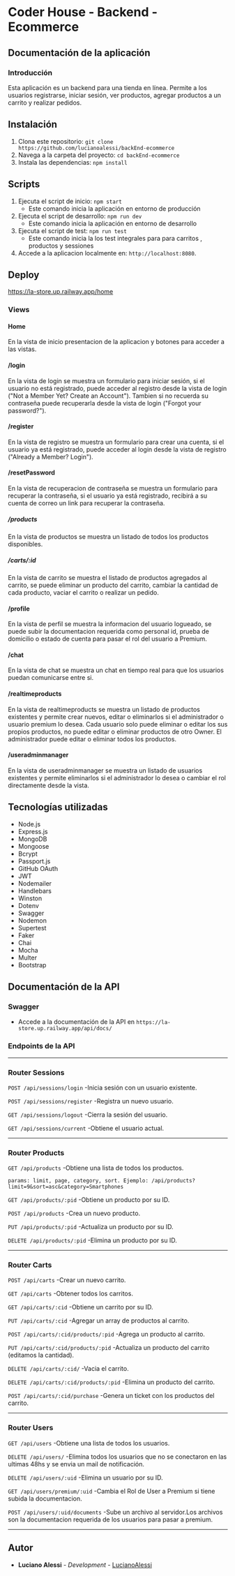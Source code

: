 # Coder House - Backend - Ecommerce

## Documentación de la aplicación
### Introducción
Esta aplicación es un backend para una tienda en línea. Permite a los usuarios registrarse, iniciar sesión, ver productos, agregar productos a un carrito y realizar pedidos.

## Instalación

1. Clona este repositorio: `git clone https://github.com/lucianoalessi/backEnd-ecommerce`
2. Navega a la carpeta del proyecto: `cd backEnd-ecommerce `
3. Instala las dependencias: `npm install`

## Scripts

1. Ejecuta el script de inicio: `npm start` 
    - Este comando inicia la aplicación en entorno de producción
2. Ejecuta el script de desarrollo: `npm run dev`
    - Este comando inicia la aplicación en entorno de desarrollo
3. Ejecuta el script de test: `npm run test`
    - Este comando inicia la los test integrales para para carritos , productos y sessiones
4. Accede a la aplicacion localmente en: `http://localhost:8080`.
<!-- 5. Ejecuta el script de test: `npm run superTest:carts`
    - Este comando ejecuta los tests de la API de carritos
6. Ejecuta el script de test: `npm run superTest:products`
    - Este comando ejecuta los tests de la API de productos
7. Ejecuta el script de test: `npm run superTest:sessions`
    - Este comando ejecuta los tests de la API de sesiones -->

## Deploy
https://la-store.up.railway.app/home


### Views
#### Home
En la vista de inicio presentacion de la aplicacion y botones para acceder a las vistas.

#### /login
En la vista de login se muestra un formulario para iniciar sesión, si el usuario no está registrado, puede acceder al registro desde la vista de login ("Not a Member Yet? Create an Account").
Tambien si no recuerda su contraseña puede recuperarla desde la vista de login ("Forgot your password?").

#### /register
En la vista de registro se muestra un formulario para crear una cuenta, si el usuario ya está registrado, puede acceder al login desde la vista de registro ("Already a Member? Login").

#### /resetPassword
En la vista de recuperacion de contraseña se muestra un formulario para recuperar la contraseña, si el usuario ya está registrado, recibirá a su cuenta de correo un link para recuperar la contraseña.

##### /products
En la vista de productos se muestra un listado de todos los productos disponibles.

<!-- , para ver el detalle de un producto se debe seleccionar el boton "View Details" del producto deseado, una vez en la vista de detalle del producto se puede agregar al carrito o volver a la vista de productos. -->

<!-- ##### /products/:id
En la vista de detalle de un producto se muestra la informacion del producto seleccionado, se puede agregar al carrito o volver a la vista de productos. -->

##### /carts/:id
En la vista de carrito se muestra el listado de productos agregados al carrito, se puede eliminar un producto del carrito, cambiar la cantidad de cada producto, vaciar el carrito o realizar un pedido.

#### /profile
En la vista de perfil se muestra la informacion del usuario logueado, se puede subir la documentacion requerida como personal id, prueba de domicilio o estado de cuenta para pasar el rol del usuario a Premium.

#### /chat
En la vista de chat se muestra un chat en tiempo real para que los usuarios puedan comunicarse entre si.

#### /realtimeproducts
En la vista de realtimeproducts se muestra un listado de productos existentes y permite crear nuevos, editar o eliminarlos si el administrador o usuario premium lo desea. Cada usuario solo puede eliminar o editar los sus propios productos, no puede editar o eliminar productos de otro Owner. El administrador puede editar o eliminar todos los productos. 

#### /useradminmanager
En la vista de useradminmanager se muestra un listado de usuarios existentes y permite eliminarlos si el administrador lo desea o cambiar el rol directamente desde la vista.


## Tecnologías utilizadas
- Node.js
- Express.js
- MongoDB
- Mongoose
- Bcrypt
- Passport.js
- GitHub OAuth
- JWT
- Nodemailer
- Handlebars
- Winston
- Dotenv
- Swagger
- Nodemon
- Supertest
- Faker
- Chai
- Mocha
- Multer
- Bootstrap


## Documentación de la API
### Swagger
- Accede a la documentación de la API en `https://la-store.up.railway.app/api/docs/`

### Endpoints de la API

---
### Router Sessions

`POST /api/sessions/login` -Inicia sesión con un usuario existente.

`POST /api/sessions/register` -Registra un nuevo usuario.

`GET /api/sessions/logout` -Cierra la sesión del usuario.

`GET /api/sessions/current` -Obtiene el usuario actual.

---
### Router Products

`GET /api/products` -Obtiene una lista de todos los productos.

    params: limit, page, category, sort. Ejemplo: /api/products?limit=9&sort=asc&category=Smartphones

`GET /api/products/:pid` -Obtiene un producto por su ID.

`POST /api/products` -Crea un nuevo producto.

`PUT /api/products/:pid` -Actualiza un producto por su ID.

`DELETE /api/products/:pid` -Elimina un producto por su ID.

---
### Router Carts

`POST /api/carts` -Crear un nuevo carrito.

`GET /api/carts` -Obtener todos los carritos.

`GET /api/carts/:cid` -Obtiene un carrito por su ID.

`PUT /api/carts/:cid` -Agregar un array de productos al carrito.

`POST /api/carts/:cid/products/:pid`
    -Agrega un producto al carrito.

`PUT /api/carts/:cid/products/:pid`
-Actualiza un producto del carrito (editamos la cantidad).

`DELETE /api/carts/:cid/`
    -Vacia el carrito.

`DELETE /api/carts/:cid/products/:pid`
    -Elimina un producto del carrito.

`POST /api/carts/:cid/purchase`
   -Genera un ticket con los productos del carrito.

---
### Router Users
 `GET /api/users`
    -Obtiene una lista de todos los usuarios.

 `DELETE /api/users/`
    -Elimina todos los usuarios que no se conectaron en las ultimas 48hs y se envia un mail de notificación.

 `DELETE /api/users/:uid`
    -Elimina un usuario por su ID.

 `GET /api/users/premium/:uid`
    -Cambia el Rol de User a Premium si tiene subida la documentacion.

 `POST /api/users/:uid/documents`
    -Sube un archivo al servidor.Los archivos son la documentacion requerida de los usuarios para pasar a premium. 


<!-- ---
### Router Mail
`POST /api/mail/reset`
    -Envia el mail con token para resetear el password.

---
### Router Logger
`GET /api/logger`
    -Obtiene una lista de muestra de logs.

---
### Router Mocking
`GET /api/mocking/mockingproducts`
   -Obtiene una lista de 100 productos de mockeados. -->

---

## Autor
* **Luciano Alessi** - *Development* - [LucianoAlessi](https://github.com/lucianoalessi)

